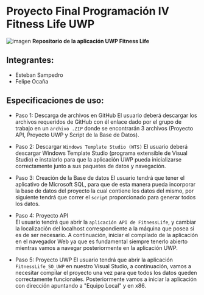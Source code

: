 # Proyecto Final Programación IV Fitness Life UWP
![imagen](https://user-images.githubusercontent.com/62622922/147941819-f2ad1c46-c568-4d1d-bb4b-a7101ba1bfe7.png)
**Repositorio de la aplicación UWP Fitness Life**

## Integrantes: 
- Esteban Sampedro 
- Felipe Ocaña
## Especificaciones de uso:
- Paso 1: Descarga de archivos en GitHub 
El usuario deberá descargar los archivos requeridos de GitHub con él enlace dado por el grupo de trabajo en un `archivo .ZIP` donde se encontrarán 3 archivos (Proyecto API, Proyecto UWP y Script de la Base de Datos). 

- Paso 2: Descargar `Windows Template Studio (WTS)`
El usuario deberá descargar Windows Template Studio (programa extensible de Visual Studio) e instalarlo para que la aplicación UWP pueda inicializarse correctamente junto a sus paquetes de datos y navegación. 

- Paso 3: Creación de la Base de datos 
El usuario tendrá que tener el aplicativo de Microsoft SQL, para que de esta manera pueda incorporar la base de datos del proyecto la cual contiene los datos del mismo, por siguiente tendrá que correr el `script` proporcionado para generar todos los datos. 

- Paso 4: Proyecto API  
El usuario tendrá que abrir la `aplicación API de FitnessLife`, y cambiar la localización del localhost correspondiente a la máquina que posea si es de ser necesario. A continuación, iniciar el compilado de la aplicación en el navegador Web ya que es fundamental siempre tenerlo abierto mientras vamos a navegar posteriormente en la aplicación UWP.

- Paso 5: Proyecto UWP 
El usuario tendrá que abrir la aplicación `FitnessLife_SO_UWP` en nuestro Visual Studio, a continuación, vamos a necesitar compilar el proyecto una vez para que todos los datos queden correctamente funcionales. Posteriormente vamos a iniciar la aplicación con dirección apuntando a "Equipo Local" y en x86. 
